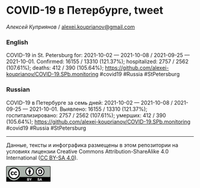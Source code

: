 COVID-19 в Петербурге, tweet
============================

*Алексей Куприянов* /
<a href="mailto:alexei.kouprianov@gmail.com" class="email">alexei.kouprianov@gmail.com</a>

### English

COVID-19 in St. Petersburg for: 2021-10-02 — 2021-10-08 / 2021-09-25 —
2021-10-01. Сonfirmed: 16155 / 13310 (121.37%); hospitalized: 2757 /
2562 (107.61%); deaths: 412 / 390 (105.64%);
<a href="https://github.com/alexei-kouprianov/COVID-19.SPb.monitoring" class="uri">https://github.com/alexei-kouprianov/COVID-19.SPb.monitoring</a>
\#covid19 \#Russia \#StPetersburg

### Russian

COVID-19 в Петербурге за семь дней: 2021-10-02 — 2021-10-08 / 2021-09-25
— 2021-10-01. Выявлено: 16155 / 13310 (121.37%); госпитализировано: 2757
/ 2562 (107.61%); умерших: 412 / 390 (105.64%);
<a href="https://github.com/alexei-kouprianov/COVID-19.SPb.monitoring" class="uri">https://github.com/alexei-kouprianov/COVID-19.SPb.monitoring</a>
\#covid19 \#Russia \#StPetersburg

------------------------------------------------------------------------

Данные, тексты и инфографика размещены в этом репозитории на условиях
лицензии Creative Commons Attribution-ShareAlike 4.0 International ([CC
BY-SA 4.0](https://creativecommons.org/licenses/by-sa/4.0/)).

![](../misc/CC-BY-SA-icon.png "CC-BY-SA")
